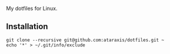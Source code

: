 My dotfiles for Linux.

## Installation

```terminal
git clone --recursive git@github.com:ataraxis/dotfiles.git ~
echo '*' > ~/.git/info/exclude
```
